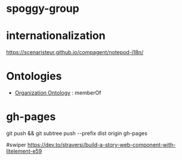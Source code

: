 # spoggy-group

# internationalization
https://scenaristeur.github.io/compagent/notepod-i18n/

# Ontologies
* [Organization Ontology](https://www.w3.org/TR/vocab-org/)  : memberOf

# gh-pages
git push && git subtree push --prefix dist origin gh-pages

#swiper
https://dev.to/straversi/build-a-story-web-component-with-litelement-e59
